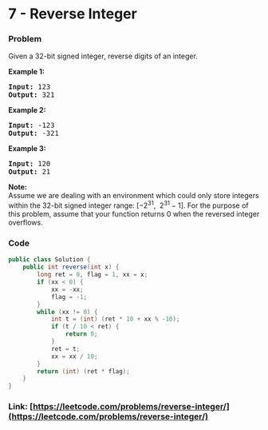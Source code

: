 # 7 - Reverse Integer

### Problem
<p>Given a 32-bit signed integer, reverse digits of an integer.</p>

<p><strong>Example 1:</strong></p>

<pre>
<strong>Input:</strong> 123
<strong>Output:</strong> 321
</pre>

<p><strong>Example 2:</strong></p>

<pre>
<strong>Input:</strong> -123
<strong>Output:</strong> -321
</pre>

<p><strong>Example 3:</strong></p>

<pre>
<strong>Input:</strong> 120
<strong>Output:</strong> 21
</pre>

<p><strong>Note:</strong><br />
Assume we are dealing with an environment which could only store integers within the 32-bit signed integer range: [&minus;2<sup>31</sup>,&nbsp; 2<sup>31&nbsp;</sup>&minus; 1]. For the purpose of this problem, assume that your function returns 0 when the reversed integer overflows.</p>


### Code
```java
public class Solution {
    public int reverse(int x) {
        long ret = 0, flag = 1, xx = x;
        if (xx < 0) {
            xx = -xx;
            flag = -1;
        }
        while (xx != 0) {
            int t = (int) (ret * 10 + xx % -10);
            if (t / 10 < ret) {
                return 0;
            }
            ret = t;
            xx = xx / 10;
        }
        return (int) (ret * flag);
    }
}
```
### Link: [https://leetcode.com/problems/reverse-integer/](https://leetcode.com/problems/reverse-integer/)
